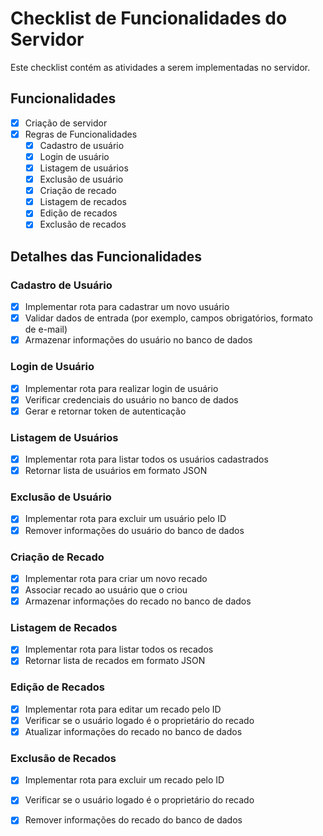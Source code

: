 # Checklist de Funcionalidades do Servidor

Este checklist contém as atividades a serem implementadas no servidor.

## Funcionalidades

- [x] Criação de servidor
- [x] Regras de Funcionalidades
    - [x] Cadastro de usuário
    - [x] Login de usuário
    - [x] Listagem de usuários
    - [x] Exclusão de usuário
    - [x] Criação de recado
    - [x] Listagem de recados
    - [x] Edição de recados
    - [x] Exclusão de recados

## Detalhes das Funcionalidades

### Cadastro de Usuário
- [x] Implementar rota para cadastrar um novo usuário
- [x] Validar dados de entrada (por exemplo, campos obrigatórios, formato de e-mail)
- [x] Armazenar informações do usuário no banco de dados

### Login de Usuário
- [x] Implementar rota para realizar login de usuário
- [x] Verificar credenciais do usuário no banco de dados
- [x] Gerar e retornar token de autenticação

### Listagem de Usuários
- [x] Implementar rota para listar todos os usuários cadastrados
- [x] Retornar lista de usuários em formato JSON

### Exclusão de Usuário
- [x] Implementar rota para excluir um usuário pelo ID
- [x] Remover informações do usuário do banco de dados

### Criação de Recado
- [x] Implementar rota para criar um novo recado
- [x] Associar recado ao usuário que o criou
- [x] Armazenar informações do recado no banco de dados

### Listagem de Recados
- [x] Implementar rota para listar todos os recados
- [x] Retornar lista de recados em formato JSON

### Edição de Recados
- [x] Implementar rota para editar um recado pelo ID
- [x] Verificar se o usuário logado é o proprietário do recado
- [x] Atualizar informações do recado no banco de dados

### Exclusão de Recados
- [x] Implementar rota para excluir um recado pelo ID
- [x] Verificar se o usuário logado é o proprietário do recado
- [x] Remover informações do recado do banco de dados

